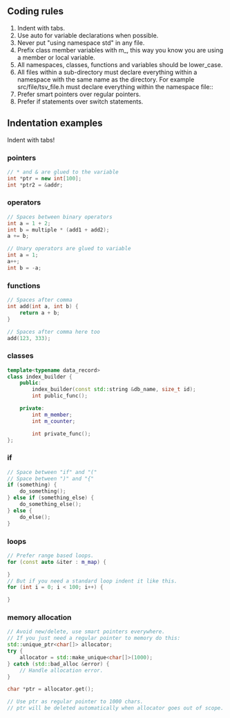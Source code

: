 
## Coding rules
1. Indent with tabs.
2. Use auto for variable declarations when possible.
3. Never put "using namespace std" in any file.
4. Prefix class member variables with m_, this way you know you are using a member or local variable.
5. All namespaces, classes, functions and variables should be lower_case.
6. All files within a sub-directory must declare everything within a namespace with the same name as the directory. For example src/file/tsv_file.h must declare everything within the namespace file::
7. Prefer smart pointers over regular pointers.
8. Prefer if statements over switch statements.

## Indentation examples

Indent with tabs!

### pointers
```c++
// * and & are glued to the variable
int *ptr = new int[100];
int *ptr2 = &addr;
```

### operators
```c++
// Spaces between binary operators
int a = 1 + 2;
int b = multiple * (add1 + add2);
a += b;

// Unary operators are glued to variable
int a = 1;
a++;
int b = -a;
```

### functions
```c++
// Spaces after comma
int add(int a, int b) {
    return a + b;
}

// Spaces after comma here too
add(123, 333);
```

### classes
```c++
template<typename data_record>
class index_builder {
    public:
        index_builder(const std::string &db_name, size_t id);
        int public_func();

    private:
        int m_member;
        int m_counter;

        int private_func();
};
```


### if
```c++
// Space between "if" and "("
// Space between ")" and "{"
if (something) {
    do_something();
} else if (something_else) {
    do_something_else();
} else {
    do_else();
}
```

### loops
```c++
// Prefer range based loops.
for (const auto &iter : m_map) {

}
// But if you need a standard loop indent it like this.
for (int i = 0; i < 100; i++) {

} 
```

### memory allocation
```c++
// Avoid new/delete, use smart pointers everywhere.
// If you just need a regular pointer to memory do this:
std::unique_ptr<char[]> allocator;
try {
    allocator = std::make_unique<char[]>(1000);
} catch (std::bad_alloc &error) {
    // Handle allocation error.
}

char *ptr = allocator.get();

// Use ptr as regular pointer to 1000 chars.
// ptr will be deleted automatically when allocator goes out of scope.
```



